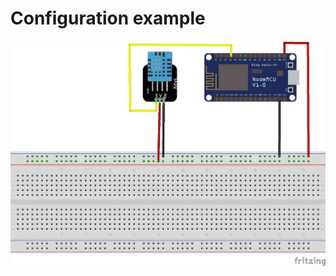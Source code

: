 # Configuration example
<img src="https://github.com/mastroalex/tempcontrol/blob/main/esp8266_sensor_readiing/sensor_esp8266_bb.png" alt="example" width="600"/>
